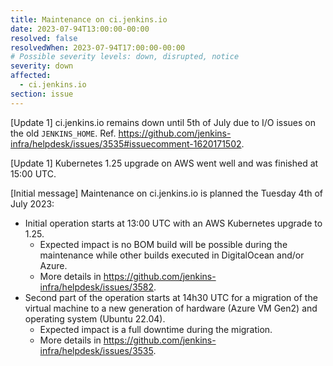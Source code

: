 ```yaml
---
title: Maintenance on ci.jenkins.io
date: 2023-07-94T13:00:00-00:00
resolved: false
resolvedWhen: 2023-07-94T17:00:00-00:00
# Possible severity levels: down, disrupted, notice
severity: down
affected:
  - ci.jenkins.io
section: issue
---
```


[Update 1]
ci.jenkins.io remains down until 5th of July due to I/O issues on the old `JENKINS_HOME`.
Ref. https://github.com/jenkins-infra/helpdesk/issues/3535#issuecomment-1620171502.

[Update 1]
Kubernetes 1.25 upgrade on AWS went well and was finished at 15:00 UTC.

[Initial message]
Maintenance on ci.jenkins.io is planned the Tuesday 4th of July 2023:

- Initial operation starts at 13:00 UTC with an AWS Kubernetes upgrade to 1.25.
  - Expected impact is no BOM build will be possible during the maintenance while other builds executed in DigitalOcean and/or Azure.
  - More details in <https://github.com/jenkins-infra/helpdesk/issues/3582>.
- Second part of the operation starts at 14h30 UTC for a migration of the virtual machine to a new generation of hardware (Azure VM Gen2) and operating system (Ubuntu 22.04).
  - Expected impact is a full downtime during the migration.
  - More details in <https://github.com/jenkins-infra/helpdesk/issues/3535>.
